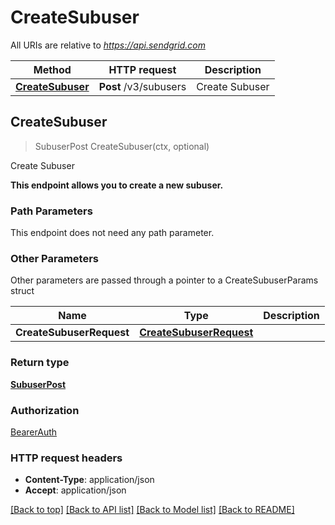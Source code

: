 # CreateSubuser

All URIs are relative to *https://api.sendgrid.com*

Method | HTTP request | Description
------------- | ------------- | -------------
[**CreateSubuser**](CreateSubuser.md#CreateSubuser) | **Post** /v3/subusers | Create Subuser



## CreateSubuser

> SubuserPost CreateSubuser(ctx, optional)

Create Subuser

**This endpoint allows you to create a new subuser.**

### Path Parameters

This endpoint does not need any path parameter.

### Other Parameters

Other parameters are passed through a pointer to a CreateSubuserParams struct


Name | Type | Description
------------- | ------------- | -------------
**CreateSubuserRequest** | [**CreateSubuserRequest**](CreateSubuserRequest.md) | 

### Return type

[**SubuserPost**](SubuserPost.md)

### Authorization

[BearerAuth](../README.md#BearerAuth)

### HTTP request headers

- **Content-Type**: application/json
- **Accept**: application/json

[[Back to top]](#) [[Back to API list]](../README.md#documentation-for-api-endpoints)
[[Back to Model list]](../README.md#documentation-for-models)
[[Back to README]](../README.md)


